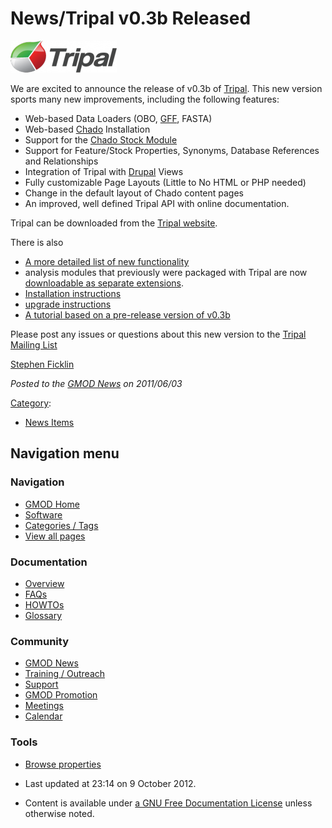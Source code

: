 



<span id="top"></span>




# <span dir="auto">News/Tripal v0.3b Released</span>











[<img
src="https://raw.githubusercontent.com/GMOD/gmod.github.io/main/mediawiki/images/thumb/0/06/TripalLogo.png/170px-TripalLogo.png"
srcset="https://raw.githubusercontent.com/GMOD/gmod.github.io/main/mediawiki/images/thumb/0/06/TripalLogo.png/255px-TripalLogo.png 1.5x, https://raw.githubusercontent.com/GMOD/gmod.github.io/main/mediawiki/images/thumb/0/06/TripalLogo.png/340px-TripalLogo.png 2x"
width="170" height="51" alt="Tripal v0.3b released" />](../Tripal.1 "Tripal v0.3b released")



We are excited to announce the release of v0.3b of
[Tripal](../Tripal.1 "Tripal"). This new version sports many new
improvements, including the following features:

- Web-based Data Loaders (OBO, [GFF](../GFF "GFF"), FASTA)
- Web-based
  <a href="../Chado" class="mw-redirect" title="Chado">Chado</a>
  Installation
- Support for the [Chado Stock
  Module](../Chado_Stock_Module "Chado Stock Module")
- Support for Feature/Stock Properties, Synonyms, Database References
  and Relationships
- Integration of Tripal with [Drupal](../Drupal "Drupal") Views
- Fully customizable Page Layouts (Little to No HTML or PHP needed)
- Change in the default layout of Chado content pages
- An improved, well defined Tripal API with online documentation.

Tripal can be downloaded from the
<a href="http://tripal.sourceforge.net/?q=download"
class="external text" rel="nofollow">Tripal website</a>.

There is also

- <a href="http://tripal.sourceforge.net/?q=node/17" class="external text"
  rel="nofollow">A more detailed list of new functionality</a>
- analysis modules that previously were packaged with Tripal are now
  <a href="http://tripal.sourceforge.net/?q=extensions"
  class="external text" rel="nofollow">downloadable as separate
  extensions</a>.
- <a href="http://tripal.sourceforge.net/?q=node/19" class="external text"
  rel="nofollow">Installation instructions</a>
- <a href="http://tripal.sourceforge.net/?q=node/16" class="external text"
  rel="nofollow">upgrade instructions</a>
- [A tutorial based on a pre-release version of
  v0.3b](../Tripal_Tutorial_(pre_version_0.3b) "Tripal Tutorial (pre version 0.3b)")

Please post any issues or questions about this new version to the
[Tripal Mailing List](../Tripal.1#Mailing_Lisgts "Tripal")

[Stephen Ficklin](../User%3ASficklin "User%3ASficklin")

  



*Posted to the [GMOD News](../GMOD_News "GMOD News") on 2011/06/03*






[Category](../Special%3ACategories "Special%3ACategories"):

- [News Items](../Category%3ANews_Items "Category%3ANews Items")






## Navigation menu







<a href="../Main_Page"
style="background-image: url(../../images/GMOD-cogs.png);"
title="Visit the main page"></a>


### Navigation



- <span id="n-GMOD-Home">[GMOD Home](../Main_Page)</span>
- <span id="n-Software">[Software](../GMOD_Components)</span>
- <span id="n-Categories-.2F-Tags">[Categories /
  Tags](../Categories)</span>
- <span id="n-View-all-pages">[View all
  pages](../Special:AllPages)</span>




### Documentation



- <span id="n-Overview">[Overview](../Overview)</span>
- <span id="n-FAQs">[FAQs](../Category%3AFAQ)</span>
- <span id="n-HOWTOs">[HOWTOs](../Category%3AHOWTO)</span>
- <span id="n-Glossary">[Glossary](../Glossary)</span>




### Community



- <span id="n-GMOD-News">[GMOD News](../GMOD_News)</span>
- <span id="n-Training-.2F-Outreach">[Training /
  Outreach](../Training_and_Outreach)</span>
- <span id="n-Support">[Support](../Support)</span>
- <span id="n-GMOD-Promotion">[GMOD Promotion](../GMOD_Promotion)</span>
- <span id="n-Meetings">[Meetings](../Meetings)</span>
- <span id="n-Calendar">[Calendar](../Calendar)</span>




### Tools

- <span id="t-smwbrowselink"><a href="../Special%3ABrowse/News-2FTripal_v0.3b_Released"
  rel="smw-browse">Browse properties</a></span>



- <span id="footer-info-lastmod">Last updated at 23:14 on 9 October
  2012.</span>
<!-- - <span id="footer-info-viewcount">10,599 page views.</span> -->
- <span id="footer-info-copyright">Content is available under
  <a href="http://www.gnu.org/licenses/fdl-1.3.html" class="external"
  rel="nofollow">a GNU Free Documentation License</a> unless otherwise
  noted.</span>

<!-- -->



<!-- -->




